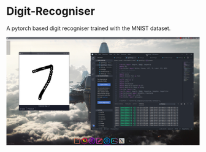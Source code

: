 # Digit-Recogniser
A pytorch based digit recogniser trained with the MNIST dataset.

![Project Screenshot](https://raw.githubusercontent.com/Chashm-e-Afreen/Digit-Recogniser/master/Project_Screenshot.png)
